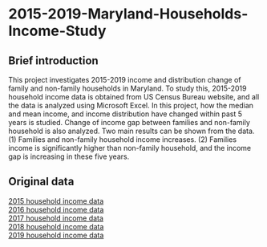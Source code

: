# 2015-2019-Maryland-Households-Income-Study
## Brief introduction
This project investigates 2015-2019 income and distribution change of family and non-family households in Maryland. To study this, 2015-2019 household income data is obtained from US Census Bureau website, and all the data is analyzed using Microsoft Excel. In this project, how the median and mean income, and income distribution have changed within past 5 years is studied. Change of income gap between families and non-family household is also analyzed. 
Two main results can be shown from the data. (1) Families and non-family household income increases. (2) Families income is significantly higher than non-family household, and the income gap is increasing in these five years. 


## Original data
[2015 household income data](https://data.census.gov/cedsci/table?q=Median%20Household%20Income%20in%20the%20United%20States&t=Household%20and%20Family%3AIncome%20%28Households,%20Families,%20Individuals%29&g=0100000US.04000.001&tid=ACSST1Y2015.S1901&hidePreview=false)  
[2016 household income data](https://data.census.gov/cedsci/table?q=Median%20Household%20Income%20in%20the%20United%20States&t=Household%20and%20Family%3AIncome%20%28Households,%20Families,%20Individuals%29&g=0100000US.04000.001&tid=ACSST1Y2016.S1901&hidePreview=false)  
[2017 household income data](https://data.census.gov/cedsci/table?q=Median%20Household%20Income%20in%20the%20United%20States&t=Household%20and%20Family%3AIncome%20%28Households,%20Families,%20Individuals%29&g=0100000US.04000.001&tid=ACSST1Y2017.S1901&hidePreview=false)  
[2018 household income data](https://data.census.gov/cedsci/table?q=Median%20Household%20Income%20in%20the%20United%20States&t=Household%20and%20Family%3AIncome%20%28Households,%20Families,%20Individuals%29&g=0100000US.04000.001&tid=ACSST1Y2018.S1901&hidePreview=false)  
[2019 household income data](https://data.census.gov/cedsci/table?q=Median%20Household%20Income%20in%20the%20United%20States&t=Household%20and%20Family%3AIncome%20%28Households,%20Families,%20Individuals%29&g=0100000US.04000.001&tid=ACSST1Y2019.S1901&hidePreview=false)
